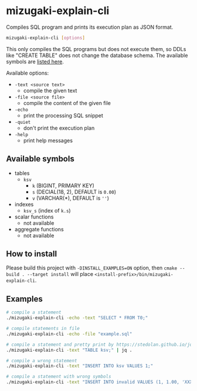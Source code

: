 # mizugaki-explain-cli

Compiles SQL program and prints its execution plan as JSON format.

```sh
mizugaki-explain-cli [options]
```

This only compiles the SQL programs but does not execute them, so DDLs like "CREATE TABLE" does not change the database schema.
The available symbols are [listed here](#available-symbols).

Available options:

* `-text <source text>`
  * compile the given text
* `-file <source file>`
  * compile the content of the given file
* `-echo`
  * print the processing SQL snippet
* `-quiet`
  * don't print the execution plan
* `-help`
  * print help messages

## Available symbols

* tables
  * `ksv`
    * `k` (BIGINT, PRIMARY KEY)
    * `s` (DECIAL(18, 2), DEFAULT is `0.00`)
    * `v` (VARCHAR(*), DEFAULT is `''`)
* indexes
  * `ksv_s` (index of `k.s`)
* scalar functions
  * not available
* aggregate functions
  * not available

## How to install

Please build this project with `-DINSTALL_EXAMPLES=ON` option, then `cmake --build . --target install` will place `<install-prefix>/bin/mizugaki-explain-cli`.

## Examples

```sh
# compile a statement
./mizugaki-explain-cli -echo -text "SELECT * FROM T0;"

# compile statements in file
./mizugaki-explain-cli -echo -file "example.sql"

# compile a statement and pretty print by https://stedolan.github.io/jq/
./mizugaki-explain-cli -text "TABLE ksv;" | jq .

# compile a wrong statement
./mizugaki-explain-cli -text "INSERT INTO ksv VALUES 1;"

# compile a statement with wrong symbols
./mizugaki-explain-cli -text "INSERT INTO invalid VALUES (1, 1.00, 'XXX');"
```
